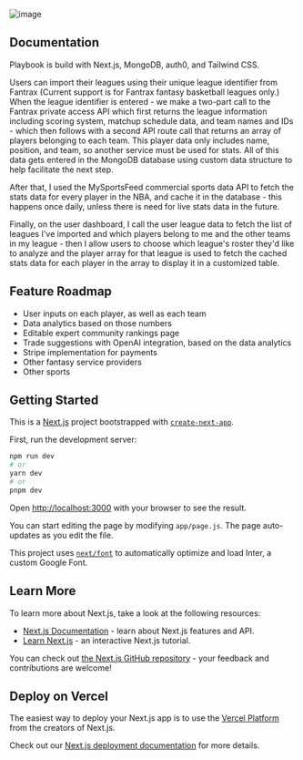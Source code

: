 ![image](https://github.com/austindreosch/playbook-ai/assets/83053022/939359d5-12bc-4e06-b85f-645eb6e60afc)

## Documentation
Playbook is build with Next.js, MongoDB, auth0, and Tailwind CSS.

Users can import their leagues using their unique league identifier from Fantrax (Current support is for Fantrax fantasy basketball leagues only.) When the league identifier is entered - we make a two-part call to the Fantrax private access API which first returns the league information including scoring system, matchup schedule data, and team names and IDs - which then follows with a second API route call that returns an array of players belonging to each team. This player data only includes name, position, and team, so another service must be used for stats. All of this data gets entered in the MongoDB database using custom data structure to help facilitate the next step. 

After that, I used the MySportsFeed commercial sports data API to fetch the stats data for every player in the NBA, and cache it in the database - this happens once daily, unless there is need for live stats data in the future.

Finally, on the user dashboard, I call the user league data to fetch the list of leagues I've imported and which players belong to me and the other teams in my league - then I allow users to choose which league's roster they'd like to analyze and the player array for that league is used to fetch the cached stats data for each player in the array to display it in a customized table.


## Feature Roadmap
* User inputs on each player, as well as each team
* Data analytics based on those numbers
* Editable expert community rankings page
* Trade suggestions with OpenAI integration, based on the data analytics
* Stripe implementation for payments
* Other fantasy service providers
* Other sports





## Getting Started

This is a [Next.js](https://nextjs.org/) project bootstrapped with [`create-next-app`](https://github.com/vercel/next.js/tree/canary/packages/create-next-app).


First, run the development server:

```bash
npm run dev
# or
yarn dev
# or
pnpm dev
```

Open [http://localhost:3000](http://localhost:3000) with your browser to see the result.

You can start editing the page by modifying `app/page.js`. The page auto-updates as you edit the file.

This project uses [`next/font`](https://nextjs.org/docs/basic-features/font-optimization) to automatically optimize and load Inter, a custom Google Font.

## Learn More

To learn more about Next.js, take a look at the following resources:

- [Next.js Documentation](https://nextjs.org/docs) - learn about Next.js features and API.
- [Learn Next.js](https://nextjs.org/learn) - an interactive Next.js tutorial.

You can check out [the Next.js GitHub repository](https://github.com/vercel/next.js/) - your feedback and contributions are welcome!

## Deploy on Vercel

The easiest way to deploy your Next.js app is to use the [Vercel Platform](https://vercel.com/new?utm_medium=default-template&filter=next.js&utm_source=create-next-app&utm_campaign=create-next-app-readme) from the creators of Next.js.

Check out our [Next.js deployment documentation](https://nextjs.org/docs/deployment) for more details.
